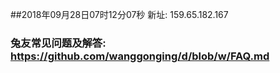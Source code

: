 ##2018年09月28日07时12分07秒 新址: 159.65.182.167
### 兔友常见问题及解答: https://github.com/wanggonging/d/blob/w/FAQ.md
